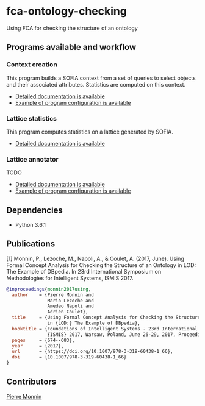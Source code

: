 # fca-ontology-checking

Using FCA for checking the structure of an ontology

## Programs available and workflow

### Context creation

This program builds a SOFIA context from a set of queries to select objects and their associated 
attributes. Statistics are computed on this context.

* [Detailed documentation is available](documentation/contextCreation.md)
* [Example of program configuration is available](examples/conf-context-creation.json)

### Lattice statistics

This program computes statistics on a lattice generated by SOFIA.

* [Detailed documentation is available](documentation/latticeStatistics.md)

### Lattice annotator

TODO 

* [Detailed documentation is available](documentation/latticeAnnotator.md)
* [Example of program configuration is available](examples/conf-lattice-annotation.json)

## Dependencies

* Python 3.6.1

## Publications

[1] Monnin, P., Lezoche, M., Napoli, A., & Coulet, A. (2017, June). 
Using Formal Concept Analysis for Checking the Structure of an Ontology in LOD: The Example of DBpedia. 
In 23rd International Symposium on Methodologies for Intelligent Systems, ISMIS 2017.

```bibtex
@inproceedings{monnin2017using,
  author    = {Pierre Monnin and
               Mario Lezoche and
               Amedeo Napoli and
               Adrien Coulet},
  title     = {Using Formal Concept Analysis for Checking the Structure of an Ontology
               in {LOD:} The Example of DBpedia},
  booktitle = {Foundations of Intelligent Systems - 23rd International Symposium,
               {ISMIS} 2017, Warsaw, Poland, June 26-29, 2017, Proceedings},
  pages     = {674--683},
  year      = {2017},
  url       = {https://doi.org/10.1007/978-3-319-60438-1_66},
  doi       = {10.1007/978-3-319-60438-1_66}
}
```

## Contributors

[Pierre Monnin](https://pmonnin.github.io/)
